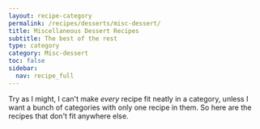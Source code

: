 ```yaml
---
layout: recipe-category
permalink: /recipes/desserts/misc-dessert/
title: Miscellaneous Dessert Recipes
subtitle: The best of the rest
type: category
category: Misc-dessert
toc: false
sidebar:
  nav: recipe_full
---
```

Try as I might, I can't make *every* recipe fit neatly in a category, unless I want a bunch of categories with only one recipe in them. So here are the recipes that don't fit anywhere else.